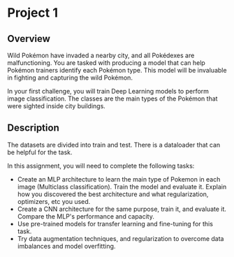 # Project 1

## Overview

Wild Pokémon have invaded a nearby city, and all Pokédexes are malfunctioning. You are tasked with producing a model that can help Pokémon trainers identify each Pokémon type. This model will be invaluable in fighting and capturing the wild Pokémon.

In your first challenge, you will train Deep Learning models to perform image classification. The classes are the main types of the Pokémon that were sighted inside city buildings.

## Description

The datasets are divided into train and test. There is a dataloader that can be helpful for the task.

In this assignment, you will need to complete the following tasks:

- Create an MLP architecture to learn the main type of Pokemon in each image (Multiclass classification). Train the model and evaluate it. Explain how you discovered the best architecture and what regularization, optimizers, etc you used.
- Create a CNN architecture for the same purpose, train it, and evaluate it. Compare the MLP's performance and capacity.
- Use pre-trained models for transfer learning and fine-tuning for this task.
- Try data augmentation techniques, and regularization to overcome data imbalances and model overfitting.
